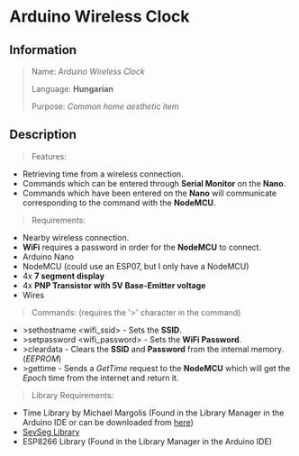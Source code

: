 # Arduino Wireless Clock

## **Information**

>Name: *Arduino Wireless Clock*
>
>Language: **Hungarian**
>
>Purpose: *Common home aesthetic item*

## **Description**

>Features:
 - Retrieving time from a wireless connection.
 - Commands which can be entered through **Serial Monitor** on the **Nano**.
 - Commands which have been entered on the **Nano** will communicate corresponding to the command with the **NodeMCU**.
>Requirements:
 - Nearby wireless connection.
 - **WiFi** requires a password in order for the **NodeMCU** to connect.
 - Arduino Nano
 - NodeMCU (could use an ESP07, but I only have a NodeMCU)
 - 4x **7 segment display**
 - 4x **PNP Transistor with 5V Base-Emitter voltage**
 - Wires
>Commands: (requires the '>' character in the command)
 - \>sethostname \<wifi_ssid> - Sets the **SSID**.
 - \>setpassword \<wifi_password> - Sets the **WiFi Password**.
 - \>cleardata - Clears the **SSID** and **Password** from the internal memory. (*EEPROM*) 
 - \>gettime - Sends a *GetTime* request to the **NodeMCU** which will get the *Epoch* time from the internet and return it.
>Library Requirements:
 - Time Library by Michael Margolis (Found in the Library Manager in the Arduino IDE or can be downloaded from [here](https://github.com/PaulStoffregen/Time))
 - [SevSeg Library](https://github.com/DeanIsMe/SevSeg)
 - ESP8266 Library (Found in the Library Manager in the Arduino IDE)
